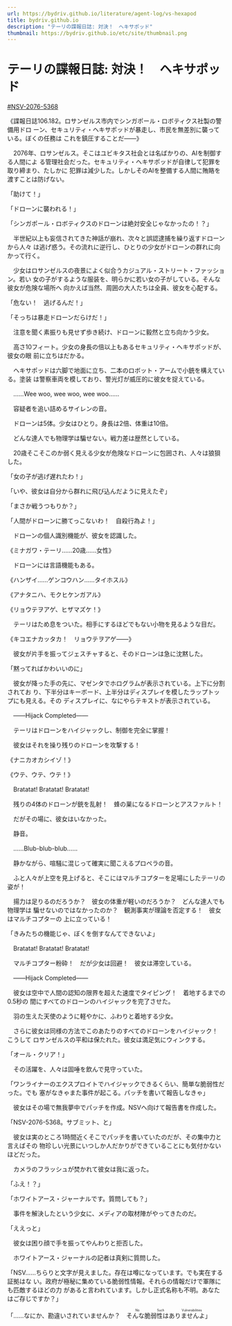 ```yaml
---
url: https://bydriv.github.io/literature/agent-log/vs-hexapod
title: bydriv.github.io
description: "テーリの諜報日誌: 対決！　ヘキサポッド"
thumbnail: https://bydriv.github.io/etc/site/thumbnail.png
---
```


# テーリの諜報日誌: 対決！　ヘキサポッド

[#NSV-2076-5368](/literature/nsv/nsv-2076-5368)

《諜報日誌106.182。ロサンゼルス市内でシンガポール・ロボティクス社製の警備用ドロ
ーン、セキュリティ・ヘキサポッドが暴走し、市民を無差別に襲っている。ぼくの任務は
これを鎮圧することだ――》

　2076年、ロサンゼルス。そこはユビキタス社会とは名ばかりの、AIを制御する人間によ
る管理社会だった。セキュリティ・ヘキサポッドが自律して犯罪を取り締まり、たしかに
犯罪は減少した。しかしそのAIを整備する人間に賄賂を渡すことは防げない。

「助けて！」

「ドローンに襲われる！」

「シンガポール・ロボティクスのドローンは絶対安全じゃなかったの！？」

　半世紀以上も妄信されてきた神話が崩れ、次々と誤認逮捕を繰り返すドローンから人々
は逃げ惑う。その流れに逆行し、ひとりの少女がドローンの群れに向かって行く。

　少女はロサンゼルスの夜景によく似合うカジュアル・ストリート・ファッション。若い
女の子がするような服装を、明らかに若い女の子がしている。そんな彼女が危険な場所へ
向かえば当然、周囲の大人たちは全員、彼女を心配する。

「危ない！　逃げるんだ！」

「そっちは暴走ドローンだらけだ！」

　注意を聞く素振りも見せず歩き続け、ドローンに毅然と立ち向かう少女。

　高さ10フィート。少女の身長の倍以上もあるセキュリティ・ヘキサポッドが、彼女の眼
前に立ちはだかる。

　ヘキサポッドは六脚で地面に立ち、二本のロボット・アームで小銃を構えている。塗装
は警察車両を模しており、警光灯が威圧的に彼女を捉えている。

　……Wee woo, wee woo, wee woo……

　容疑者を追い詰めるサイレンの音。

　ドローンは5体。少女はひとり。身長は2倍、体重は10倍。

　どんな達人でも物理学は騙せない。戦力差は歴然としている。

　20歳そこそこのか弱く見える少女が危険なドローンに包囲され、人々は狼狽した。

「女の子が逃げ遅れたわ！」

「いや、彼女は自分から群れに飛び込んだように見えたぞ」

「まさか戦うつもりか？」

「人間がドローンに勝てっこないわ！　自殺行為よ！」

　ドローンの個人識別機能が、彼女を認識した。

《ミナガワ・テーリ……20歳……女性》

　ドローンには言語機能もある。

《ハンザイ……ゲンコウハン……タイホスル》

《アナタニハ、モクヒケンガアル》

《リョウテヲアゲ、ヒザマズケ！》

　テーリはため息をついた。相手にするほどでもない小物を見るような目だ。

《キコエナカッタカ！　リョウテヲアゲ――》

　彼女が片手を振ってジェスチャすると、そのドローンは急に沈黙した。

「黙ってればかわいいのに」

　彼女が降った手の先に、マゼンタでホログラムが表示されている。上下に分割されてお
り、下半分はキーボード、上半分はディスプレイを模したラップトップにも見える。その
ディスプレイに、なにやらテキストが表示されている。

　――Hijack Completed――

　テーリはドローンをハイジャックし、制御を完全に掌握！

　彼女はそれを操り残りのドローンを攻撃する！

《ナニカオカシイゾ！》

《ウテ、ウテ、ウテ！》

　Bratatat! Bratatat! Bratatat!

　残りの4体のドローンが銃を乱射！　蜂の巣になるドローンとアスファルト！

　だがその場に、彼女はいなかった。

　静音。

　……Blub-blub-blub……

　静かながら、喧騒に混じって確実に聞こえるプロペラの音。

　ふと人々が上空を見上げると、そこにはマルチコプターを足場にしたテーリの姿が！

　揚力は足りるのだろうか？　彼女の体重が軽いのだろうか？　どんな達人でも物理学は
騙せないのではなかったのか？　観測事実が理論を否定する！　彼女はマルチコプターの
上に立っている！

「きみたちの機能じゃ、ぼくを倒すなんてできないよ」

　Bratatat! Bratatat! Bratatat!

　マルチコプター粉砕！　だが少女は回避！　彼女は滞空している。

　――Hijack Completed――

　彼女は空中で人間の認知の限界を超えた速度でタイピング！　着地するまでの0.5秒の
間にすべてのドローンのハイジャックを完了させた。

　羽の生えた天使のように軽やかに、ふわりと着地する少女。

　さらに彼女は同様の方法でこのあたりのすべてのドローンをハイジャック！　こうして
ロサンゼルスの平和は保たれた。彼女は満足気にウィンクする。

「オール・クリア！」

　その活躍を、人々は固唾を飲んで見守っていた。

「ワンライナーのエクスプロイトでハイジャックできるくらい、簡単な脆弱性だった。でも
塞がなきゃまた事件が起こる。パッチを書いて報告しなきゃ」

　彼女はその場で無我夢中でパッチを作成。NSVへ向けて報告書を作成した。

「NSV-2076-5368。サブミット、と」

　彼女は実のところ1時間近くそこでパッチを書いていたのだが、その集中力と言えばその
物珍しい光景にいつしか人だかりができていることにも気付かないほどだった。

　カメラのフラッシュが焚かれて彼女は我に返った。

「ふえ！？」

「ホワイトアース・ジャーナルです。質問しても？」

　事件を解決したという少女に、メディアの取材陣がやってきたのだ。

「ええっと」

　彼女は困り顔で手を振ってやんわりと拒否した。

　ホワイトアース・ジャーナルの記者は真剣に質問した。

「NSV……ちらりと文字が見えました。存在は噂になっています。でも実在する証拠はな
い。政府が極秘に集めている脆弱性情報。それらの情報だけで軍隊にも匹敵するほどの力
があると言われています。しかし正式名称も不明。あなたはご存じですか？」

「……なにか、勘違いされていませんか？　そ<ruby>んな脆弱性はありませんよ<rp>(</rp><rt>No Such Vulnerabilities</rt><rp>)</rp></ruby>」

